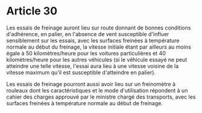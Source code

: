 # Article 30

Les essais de freinage auront lieu sur route donnant de bonnes conditions d'adhérence, en palier, en l'absence de vent susceptible d'influer sensiblement sur les essais, avec les surfaces freinées à température normale au début du freinage, la vitesse initiale étant par ailleurs au moins égale à 50 kilomètres/heure pour les voitures particulières et 40 kilomètres/heure pour les autres véhicules (si le véhicule essayé ne peut atteindre une telle vitesse, l'essai aura lieu à une vitesse voisine de la vitesse maximum qu'il est susceptible d'atteindre en palier).

Les essais de freinage pourront aussi avoir lieu sur un freinomètre à rouleaux dont les caractéristiques et le mode d'utilisation répondent à un cahier des charges approuvé par le ministre chargé des transports, avec les surfaces freinées à température normale au début de freinage.
